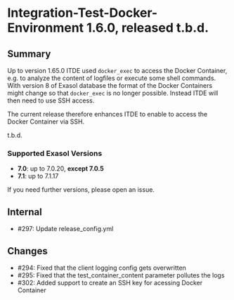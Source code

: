 # Integration-Test-Docker-Environment 1.6.0, released t.b.d.

## Summary

Up to version 1.65.0 ITDE used `docker_exec` to access the Docker Container, e.g. to analyze the content of logfiles or execute some shell commands. With version 8 of Exasol database the format of the Docker Containers might change so that `docker_exec` is no longer possible. Instead ITDE will then need to use SSH access.

The current release therefore enhances ITDE to enable to access the Docker Container via SSH.

t.b.d.

### Supported Exasol Versions

* **7.0**: up to 7.0.20, **except 7.0.5**
* **7.1**: up to 7.1.17

If you need further versions, please open an issue.

## Internal

* #297: Update release_config.yml

## Changes

* #294: Fixed that the client logging config gets overwritten
* #295: Fixed that the test_container_content parameter pollutes the logs
* #302: Added support to create an SSH key for acessing Docker Container
